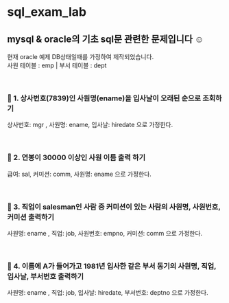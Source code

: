 # sql_exam_lab
## mysql &amp; oracle의  기초 sql문 관련한 문제입니다 ☺️

현재 oracle 예제 DB상태일때를 가정하여 제작되었습니다.<br>
사원 테이블 : emp | 부서 테이블 : dept

<br>

### 📌 1. 상사번호(7839)인 사원명(ename)을 입사날이 오래된 순으로 조회하기
  상사번호: mgr , 사원명: ename, 입사날: hiredate 으로 가정한다.

<br>

### 📌 2. 연봉이 30000 이상인 사원 이름 출력 하기
급여: sal, 커미션: comm, 사원명: ename 으로 가정한다.

<br>

### 📌 3. 직업이 salesman인 사람 중 커미션이 있는 사람의 사원명, 사원번호, 커미션 출력하기
사원명: ename , 직업: job, 사원번호: empno, 커미션: comm 으로 가정한다.

<br>

### 📌 4. 이름에 A가 들어가고 1981년 입사한 같은 부서 동기의 사원명, 직업, 입사날, 부서번호 출력하기
사원명: ename , 직업: job, 입사날: hiredate, 부서번호: deptno 으로 가정한다.
